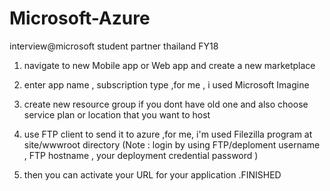 # Microsoft-Azure
interview@microsoft student partner  thailand FY18

1)  navigate to new Mobile app or Web app and create a new marketplace 


2)  enter app name , subscription type ,for me , i used Microsoft Imagine  


3) create new resource group if you dont have old one and also choose service plan or location that you want to host 


4) use FTP client to send it to azure ,for me, i'm used Filezilla program at site/wwwroot directory
   (Note : login by using FTP/deploment username , FTP hostname , your deployment credential password )
   

5) then you can activate your URL for your application .FINISHED
